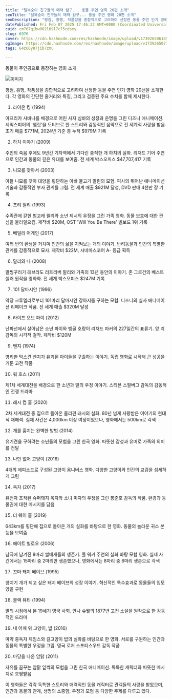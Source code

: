 ```yaml
---
title: "털복숭이 친구들의 매력 탐구... 동물 주연 영화 20편 소개"
seoTitle: "털복숭이 친구들의 매력 탐구... 동물 주연 영화 20편 소개"
seoDescription: "평점, 흥행, 작품성을 종합적으로 고려하여 선정한 동물 주연 인기 영화 20선을 소개한다. 각 영화의 간단한 줄거리와 특징, 그리고 검증된 주요 수치를 함께 제시한다."
datePublished: Fri Feb 07 2025 17:46:22 GMT+0000 (Coordinated Universal Time)
cuid: cm707qibw002l09l7c75cdsxy
slug: 6976
cover: https://cdn.hashnode.com/res/hashnode/image/upload/v1739265061856/047abed2-fc0f-4a7d-a33e-4684a58dcc35.webp
ogImage: https://cdn.hashnode.com/res/hashnode/image/upload/v1739265077157/3c2bfc60-fad5-4660-8d2e-1ca35b291dd5.webp
tags: 64z66y87jib7zmu

---
```



동물이 주인공으로 등장하는 영화 소개

![이미지](https://cdn.hashnode.com/res/hashnode/image/upload/v1739262078808/e3669e98-8e39-421c-9225-55df90cb22fe.jpeg)

평점, 흥행, 작품성을 종합적으로 고려하여 선정한 동물 주연 인기 영화 20선을 소개한다. 각 영화의 간단한 줄거리와 특징, 그리고 검증된 주요 수치를 함께 제시한다.

1. 라이온 킹 (1994)

아프리카 사바나를 배경으로 어린 사자 심바의 성장과 운명을 그린 디즈니 애니메이션. 셰익스피어의 '햄릿'을 모티브로 한 스토리와 감동적인 음악으로 전 세계적 사랑을 받음. 초기 매출 $771M, 2024년 기준 총 누적 $979M 기록

2. 하치 이야기 (2009)

주인의 죽음 후에도 9년간 기차역에서 기다린 충직한 개 하치의 실화. 리처드 기어 주연으로 인간과 동물의 깊은 유대를 보여줌. 전 세계 박스오피스 $47,707,417 기록

3. 니모를 찾아서 (2003)

아들 니모를 찾아 대양을 횡단하는 아빠 물고기 말린의 모험. 픽사의 뛰어난 애니메이션 기술과 감동적인 부자 관계를 그림. 전 세계 매출 $921M 달성, DVD 판매 4천만 장 기록

4. 프리 윌리 (1993)

수족관에 갇힌 범고래 윌리와 소년 제시의 우정을 그린 가족 영화. 동물 보호에 대한 관심을 불러일으킴. 제작비 $20M, OST 'Will You Be There' 빌보드 1위 기록

5. 베일리 어게인 (2017)

여러 번의 환생을 거치며 인간의 삶을 지켜보는 개의 이야기. 반려동물과 인간의 특별한 관계를 감동적으로 묘사. 제작비 $22M, 시네마스코어 A- 등급 획득

6. 말리와 나 (2008)

말썽꾸러기 래브라도 리트리버 말리와 가족의 13년 동안의 이야기. 존 그로건의 베스트셀러 원작을 영화화. 전 세계 박스오피스 $247M 기록

7. 101 달마시안 (1996)

악당 크루엘라로부터 101마리 달마시안 강아지를 구하는 모험. 디즈니의 실사 애니메이션 리메이크 작품. 전 세계 매출 $320M 달성

8. 라이프 오브 파이 (2012)

난파선에서 살아남은 소년 파이와 벵골 호랑이 리처드 파커의 227일간의 표류기. 앙 리 감독의 시각적 걸작. 제작비 $120M

9. 벤지 (1974)

영리한 믹스견 벤지가 유괴된 아이들을 구출하는 이야기. 독립 영화로 시작해 큰 성공을 거둔 고전 작품

10. 워 호스 (2011)

제1차 세계대전을 배경으로 한 소년과 말의 우정 이야기. 스티븐 스필버그 감독의 감동적인 전쟁 드라마

11. 래시 컴 홈 (2020)

2차 세계대전 중 집으로 돌아온 콜리견 래시의 실화. 80년 넘게 사랑받은 이야기의 현대적 재해석. 실제 사건은 4,000km 이상 여정이었으나, 영화에서는 500km로 각색

12. 개를 훔치는 완벽한 방법 (2014)

유기견을 구하려는 소년들의 모험을 그린 한국 영화. 따뜻한 감성과 유머로 가족의 의미를 전달

13. 나만 없어 고양이 (2016)

4개의 에피소드로 구성된 고양이 옴니버스 영화. 다양한 고양이와 인간의 교감을 섬세하게 그림

14. 옥자 (2017)

유전자 조작된 슈퍼돼지 옥자와 소녀 미자의 우정을 그린 봉준호 감독의 작품. 환경과 동물권에 대한 메시지를 담음

15. 더 웨이 홈 (2019)

643km를 횡단해 집으로 돌아온 개의 실화를 바탕으로 한 영화. 동물의 놀라운 귀소 본능을 보여줌

16. 에이트 빌로우 (2006)

남극에 남겨진 8마리 썰매개들의 생존기. 폴 워커 주연의 실화 바탕 모험 영화. 실제 사건에서는 15마리 중 2마리만 생존했으나, 영화에서는 8마리 중 6마리 생존으로 각색

17. 꼬마 돼지 베이브 (1995)

양치기 개가 되고 싶은 돼지 베이브의 성장 이야기. 혁신적인 특수효과로 동물들의 입모양을 구현

18. 블랙 뷰티 (1994)

말의 시점에서 본 19세기 영국 사회. 안나 슈웰의 1877년 고전 소설을 원작으로 한 감동적인 드라마

19. 내 어깨 위 고양이, 밥 (2016)

마약 중독자 제임스와 길고양이 밥의 실화를 바탕으로 한 영화. 서로를 구원하는 인간과 동물의 특별한 우정을 그림. 영국 로저 스포티스우드 감독 작품

20. 마당을 나온 암탉 (2011)

자유를 꿈꾸는 암탉 잎싹의 모험을 그린 한국 애니메이션. 독특한 캐릭터와 따뜻한 메시지로 호평받음

이 영화들은 각각 독특한 스토리와 매력적인 동물 캐릭터로 관객들의 사랑을 받았으며, 인간과 동물의 관계, 생명의 소중함, 우정과 모험 등 다양한 주제를 다루고 있다.